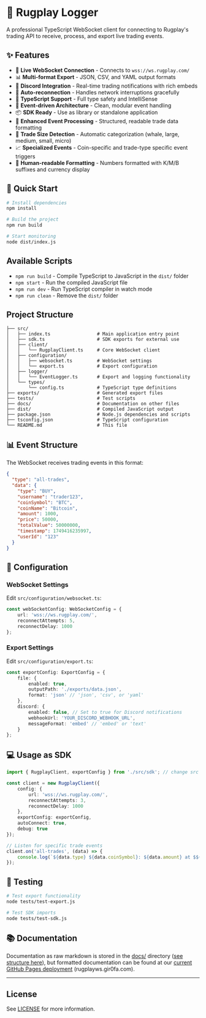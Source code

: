 # 🎯 Rugplay Logger

A professional TypeScript WebSocket client for connecting to Rugplay's trading API to receive, process, and export live trading events.

## ✨ Features

- 🔌 **Live WebSocket Connection** - Connects to `wss://ws.rugplay.com/`
- 📊 **Multi-format Export** - JSON, CSV, and YAML output formats
- 🔔 **Discord Integration** - Real-time trading notifications with rich embeds
- 🔄 **Auto-reconnection** - Handles network interruptions gracefully
- 📝 **TypeScript Support** - Full type safety and IntelliSense
- 🎨 **Event-driven Architecture** - Clean, modular event handling
- 📦 **SDK Ready** - Use as library or standalone application
- 🚀 **Enhanced Event Processing** - Structured, readable trade data formatting
- 🐋 **Trade Size Detection** - Automatic categorization (whale, large, medium, small, micro)
- 📈 **Specialized Events** - Coin-specific and trade-type specific event triggers
- 🎯 **Human-readable Formatting** - Numbers formatted with K/M/B suffixes and currency display

## 🚀 Quick Start

```bash
# Install dependencies
npm install

# Build the project
npm run build

# Start monitoring
node dist/index.js
```

## Available Scripts

- `npm run build` - Compile TypeScript to JavaScript in the `dist/` folder
- `npm start` - Run the compiled JavaScript file
- `npm run dev` - Run TypeScript compiler in watch mode
- `npm run clean` - Remove the `dist/` folder

## Project Structure

```
├── src/
│   ├── index.ts                 # Main application entry point
│   ├── sdk.ts                   # SDK exports for external use
│   ├── client/
│   │   └── RugplayClient.ts     # Core WebSocket client
│   ├── configuration/
│   │   ├── websocket.ts         # WebSocket settings
│   │   └── export.ts            # Export configuration
│   ├── logger/
│   │   └── EventLogger.ts       # Export and logging functionality
│   └── types/
│       └── config.ts            # TypeScript type definitions
├── exports/                     # Generated export files
├── tests/                       # Test scripts
├── docs/                        # Documentation on other files
├── dist/                        # Compiled JavaScript output
├── package.json                 # Node.js dependencies and scripts
├── tsconfig.json                # TypeScript configuration
└── README.md                    # This file
```

## 📊 Event Structure

The WebSocket receives trading events in this format:

```json
{
  "type": "all-trades",
  "data": {
    "type": "BUY",
    "username": "trader123",
    "coinSymbol": "BTC",
    "coinName": "Bitcoin",
    "amount": 1000,
    "price": 50000,
    "totalValue": 50000000,
    "timestamp": 1749416235997,
    "userId": "123"
  }
}
```

## 🔧 Configuration

### WebSocket Settings
Edit `src/configuration/websocket.ts`:
```typescript
const webSocketConfig: WebSocketConfig = {
    url: 'wss://ws.rugplay.com/',
    reconnectAttempts: 5,
    reconnectDelay: 1000
};
```

### Export Settings
Edit `src/configuration/export.ts`:
```typescript
const exportConfig: ExportConfig = {
    file: {
        enabled: true,
        outputPath: './exports/data.json',
        format: 'json' // 'json', 'csv', or 'yaml'
    },
    discord: {
        enabled: false, // Set to true for Discord notifications
        webhookUrl: 'YOUR_DISCORD_WEBHOOK_URL',
        messageFormat: 'embed' // 'embed' or 'text'
    }
};
```

## 💻 Usage as SDK

```typescript
import { RugplayClient, exportConfig } from './src/sdk'; // change src to the folder that contains rugplay

const client = new RugplayClient({
    config: {
        url: 'wss://ws.rugplay.com/',
        reconnectAttempts: 3,
        reconnectDelay: 1000
    },
    exportConfig: exportConfig,
    autoConnect: true,
    debug: true
});

// Listen for specific trade events
client.on('all-trades', (data) => {
    console.log(`${data.type} ${data.coinSymbol}: ${data.amount} at $${data.price}`);
});
```

## 🧪 Testing

```bash
# Test export functionality
node tests/test-export.js

# Test SDK imports
node tests/test-sdk.js
```

## 📚 Documentation

Documentation as raw markdown is stored in the [docs/](./docs) directory ([see structure here](https://github.com/wbrous/rugplay-ws/tree/main/docs#documentation-structure)), but formatted documentation can be found at our [current GitHub Pages deployment](https://rugplayws.gir0fa.com) (rugplayws.gir0fa.com).

---

## License

See [LICENSE](./LICENSE) for more information.
